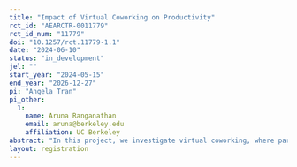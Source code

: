```yaml
---
title: "Impact of Virtual Coworking on Productivity"
rct_id: "AEARCTR-0011779"
rct_id_num: "11779"
doi: "10.1257/rct.11779-1.1"
date: "2024-06-10"
status: "in_development"
jel: ""
start_year: "2024-05-15"
end_year: "2026-12-27"
pi: "Angela Tran"
pi_other:
  1:
    name: Aruna Ranganathan
    email: aruna@berkeley.edu
    affiliation: UC Berkeley
abstract: "In this project, we investigate virtual coworking, where participants join timed, quiet digital work sessions that begin with goal-setting and end with progress debriefing. We randomize participants into control and virtual coworking treatment, where treated participants engage in a five-day, three-hours-per-day virtual coworking program. Effectiveness will be measured by comparing scholarly output and psychosocial measures between the control and treatment groups. Additionally, we aim to understand the heterogeneous effects of virtual coworking based on participants' demographics as well as group members' demographics and behavior."
layout: registration
---
```


